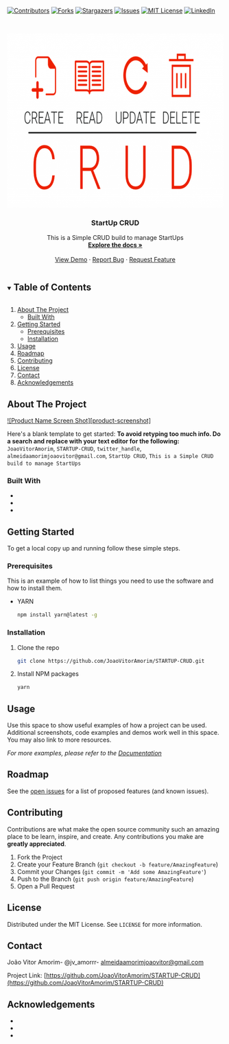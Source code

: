<!--
*** Thanks for checking out the Best-README-Template. If you have a suggestion
*** that would make this better, please fork the repo and create a pull request
*** or simply open an issue with the tag "enhancement".
*** Thanks again! Now go create something AMAZING! :D
***
***
***
*** To avoid retyping too much info. Do a search and replace for the following:
*** JoaoVitorAmorim, STARTUP-CRUD, twitter_handle, almeidaamorimjoaovitor@gmail.com, StartUp CRUD, This is a Simple CRUD build to manage StartUps 
-->



<!-- PROJECT SHIELDS -->
<!--
*** I'm using markdown "reference style" links for readability.
*** Reference links are enclosed in brackets [ ] instead of parentheses ( ).
*** See the bottom of this document for the declaration of the reference variables
*** for contributors-url, forks-url, etc. This is an optional, concise syntax you may use.
*** https://www.markdownguide.org/basic-syntax/#reference-style-links
-->
[![Contributors][contributors-shield]][contributors-url]
[![Forks][forks-shield]][forks-url]
[![Stargazers][stars-shield]][stars-url]
[![Issues][issues-shield]][issues-url]
[![MIT License][license-shield]][license-url]
[![LinkedIn][linkedin-shield]][linkedin-url]



<!-- PROJECT LOGO -->
<br />
<p align="center">
  <a href="https://github.com/JoaoVitorAmorim/STARTUP-CRUD">
    <img src="images/crud.png" alt="Logo" width="768" height="406">
  </a>

  <h3 align="center">StartUp CRUD</h3>

  <p align="center">
    This is a Simple CRUD build to manage StartUps 
    <br />
    <a href="https://github.com/JoaoVitorAmorim/STARTUP-CRUD"><strong>Explore the docs »</strong></a>
    <br />
    <br />
    <a href="https://github.com/JoaoVitorAmorim/STARTUP-CRUD">View Demo</a>
    ·
    <a href="https://github.com/JoaoVitorAmorim/STARTUP-CRUD/issues">Report Bug</a>
    ·
    <a href="https://github.com/JoaoVitorAmorim/STARTUP-CRUD/issues">Request Feature</a>
  </p>
</p>



<!-- TABLE OF CONTENTS -->
<details open="open">
  <summary><h2 style="display: inline-block">Table of Contents</h2></summary>
  <ol>
    <li>
      <a href="#about-the-project">About The Project</a>
      <ul>
        <li><a href="#built-with">Built With</a></li>
      </ul>
    </li>
    <li>
      <a href="#getting-started">Getting Started</a>
      <ul>
        <li><a href="#prerequisites">Prerequisites</a></li>
        <li><a href="#installation">Installation</a></li>
      </ul>
    </li>
    <li><a href="#usage">Usage</a></li>
    <li><a href="#roadmap">Roadmap</a></li>
    <li><a href="#contributing">Contributing</a></li>
    <li><a href="#license">License</a></li>
    <li><a href="#contact">Contact</a></li>
    <li><a href="#acknowledgements">Acknowledgements</a></li>
  </ol>
</details>



<!-- ABOUT THE PROJECT -->
## About The Project

[![Product Name Screen Shot][product-screenshot]](https://example.com)

Here's a blank template to get started:
**To avoid retyping too much info. Do a search and replace with your text editor for the following:**
`JoaoVitorAmorim`, `STARTUP-CRUD`, `twitter_handle`, `almeidaamorimjoaovitor@gmail.com`, `StartUp CRUD`, `This is a Simple CRUD build to manage StartUps `


### Built With

* []()
* []()
* []()



<!-- GETTING STARTED -->
## Getting Started

To get a local copy up and running follow these simple steps.

### Prerequisites

This is an example of how to list things you need to use the software and how to install them.
* YARN
  ```sh
  npm install yarn@latest -g
  ```

### Installation

1. Clone the repo
   ```sh
   git clone https://github.com/JoaoVitorAmorim/STARTUP-CRUD.git
   ```
2. Install NPM packages
   ```sh
   yarn
   ```



<!-- USAGE EXAMPLES -->
## Usage

Use this space to show useful examples of how a project can be used. Additional screenshots, code examples and demos work well in this space. You may also link to more resources.

_For more examples, please refer to the [Documentation](https://example.com)_



<!-- ROADMAP -->
## Roadmap

See the [open issues](https://github.com/JoaoVitorAmorim/STARTUP-CRUD/issues) for a list of proposed features (and known issues).



<!-- CONTRIBUTING -->
## Contributing

Contributions are what make the open source community such an amazing place to be learn, inspire, and create. Any contributions you make are **greatly appreciated**.

1. Fork the Project
2. Create your Feature Branch (`git checkout -b feature/AmazingFeature`)
3. Commit your Changes (`git commit -m 'Add some AmazingFeature'`)
4. Push to the Branch (`git push origin feature/AmazingFeature`)
5. Open a Pull Request



<!-- LICENSE -->
## License

Distributed under the MIT License. See `LICENSE` for more information.



<!-- CONTACT -->
## Contact

João Vitor Amorim- @jv_amorrr- almeidaamorimjoaovitor@gmail.com

Project Link: [https://github.com/JoaoVitorAmorim/STARTUP-CRUD](https://github.com/JoaoVitorAmorim/STARTUP-CRUD)



<!-- ACKNOWLEDGEMENTS -->
## Acknowledgements

* []()
* []()
* []()





<!-- MARKDOWN LINKS & IMAGES -->
<!-- https://www.markdownguide.org/basic-syntax/#reference-style-links -->
[contributors-shield]: https://img.shields.io/github/contributors/JoaoVitorAmorim/repo.svg?style=for-the-badge
[contributors-url]: https://github.com/JoaoVitorAmorim/repo/graphs/contributors
[forks-shield]: https://img.shields.io/github/forks/JoaoVitorAmorim/repo.svg?style=for-the-badge
[forks-url]: https://github.com/JoaoVitorAmorim/repo/network/members
[stars-shield]: https://img.shields.io/github/stars/JoaoVitorAmorim/repo.svg?style=for-the-badge
[stars-url]: https://github.com/JoaoVitorAmorim/repo/stargazers
[issues-shield]: https://img.shields.io/github/issues/JoaoVitorAmorim/repo.svg?style=for-the-badge
[issues-url]: https://github.com/JoaoVitorAmorim/repo/issues
[license-shield]: https://img.shields.io/github/license/JoaoVitorAmorim/repo.svg?style=for-the-badge
[license-url]: https://github.com/JoaoVitorAmorim/repo/blob/master/LICENSE.txt
[linkedin-shield]: https://img.shields.io/badge/-LinkedIn-black.svg?style=for-the-badge&logo=linkedin&colorB=555
[linkedin-url]: https://linkedin.com/in/JoaoVitorAmorim
